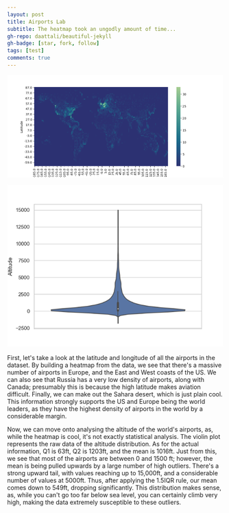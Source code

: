 ```yaml
---
layout: post
title: Airports Lab
subtitle: The heatmap took an ungodly amount of time...
gh-repo: daattali/beautiful-jekyll
gh-badge: [star, fork, follow]
tags: [test]
comments: true
---
```

![AirportsHeatmap](/assets/img/airportsHeatmap.png)  

![AltitudeDistribution](/assets/img/altitudeDist.png)  

First, let's take a look at the latitude and longitude of all the airports in the dataset. By building a heatmap from the data, we see that there's a massive number of airports in Europe, and the East and West coasts of the US. We can also see that Russia has a very low density of airports, along with Canada; presumably this is because the high latitude makes aviation difficult. Finally, we can make out the Sahara desert, which is just plain cool. This information strongly supports the US and Europe being the world leaders, as they have the highest density of airports in the world by a considerable margin.  

Now, we can move onto analysing the altitude of the world's airports, as, while the heatmap is cool, it's not exactly statistical analysis. The violin plot represents the raw data of the altitude distribution. As for the actual information, Q1 is 63ft, Q2 is 1203ft, and the mean is 1016ft. Just from this, we see that most of the airports are between 0 and 1500 ft; however, the mean is being pulled upwards by a large number of high outliers. There's a strong upward tail, with values reaching up to 15,000ft, and a considerable number of values at 5000ft. Thus, after applying the 1.5IQR rule, our mean comes down to 549ft, dropping significantly. This distribution makes sense, as, while you can't go too far below sea level, you can certainly climb very high, making the data extremely susceptible to these outliers. 